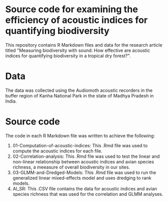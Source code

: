 # Source code for examining the efficiency of acoustic indices for quantifying biodiversity
This repository contains R Markdown files and data for the research article titled "Measuring biodiversity with sound: How effective are acoustic indices for quantifying biodiversity in a tropical dry forest?".
# Data
The data was collected using the Audiomoth acoustic recorders in the buffer region of Kanha National Park in the state of Madhya Pradesh in India.
# Source code 
The code in each R Markdown file was written to achieve the following:

1. 01-Computation-of-acoustic-indices: This .Rmd file was used to compute the acoustic indices for each file.
2. 02-Correlation-analysis: This .Rmd file was used to test the linear and non-linear relationship between acoustic indices and avian species richness, a meeasure of overall biodiversity in our sites.
3. 03-GLMM-and-Dredged-Models: This .Rmd file was used to run the generalized linear mixed-effects model and uses dredging to rank models.
4. AI_SR: This .CSV file contains the data for acoustic indices and avian species richness that was used for the correlation and GLMM analyses. 
